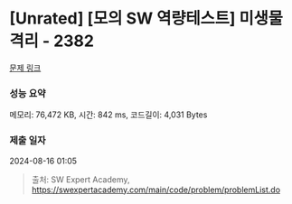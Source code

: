 # [Unrated] [모의 SW 역량테스트] 미생물 격리 - 2382 

[문제 링크](https://swexpertacademy.com/main/code/problem/problemDetail.do?contestProbId=AV597vbqAH0DFAVl) 

### 성능 요약

메모리: 76,472 KB, 시간: 842 ms, 코드길이: 4,031 Bytes

### 제출 일자

2024-08-16 01:05



> 출처: SW Expert Academy, https://swexpertacademy.com/main/code/problem/problemList.do